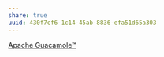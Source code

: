 ```yaml
---
share: true
uuid: 430f7cf6-1c14-45ab-8836-efa51d65a303
---
```

[Apache Guacamole™](https://guacamole.apache.org/)